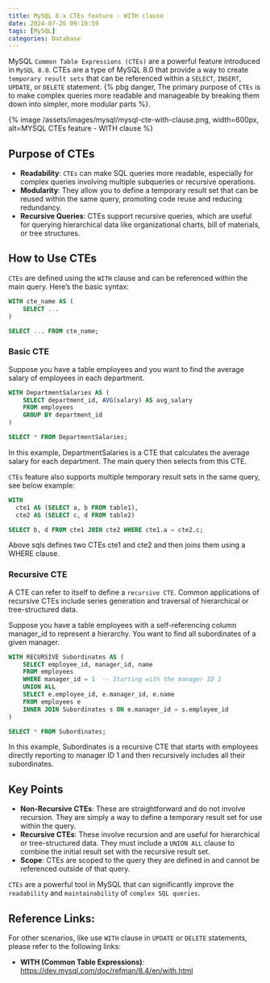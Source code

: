```yaml
---
title: MySQL 8.x CTEs feature - WITH clause
date: 2024-07-26 09:19:59
tags: [MySQL]
categories: Database
---
```


MySQL `Common Table Expressions (CTEs)` are a powerful feature introduced in `MySQL 8.0`. CTEs are a type of MySQL 8.0 that provide a way to create `temporary result sets` that can be referenced within a `SELECT`, `INSERT`, `UPDATE`, or `DELETE` statement. {% pbg danger, The primary purpose of `CTEs` is to make complex queries more readable and manageable by breaking them down into simpler, more modular parts %}.

{% image /assets/images/mysql/mysql-cte-with-clause.png, width=600px, alt=MYSQL CTEs feature - WITH clause %}

## Purpose of CTEs

- **Readability**: `CTEs` can make SQL queries more readable, especially for complex queries involving multiple subqueries or recursive operations.
- **Modularity**: They allow you to define a temporary result set that can be reused within the same query, promoting code reuse and reducing redundancy.
- **Recursive Queries**: CTEs support recursive queries, which are useful for querying hierarchical data like organizational charts, bill of materials, or tree structures.

## How to Use CTEs
`CTEs` are defined using the `WITH` clause and can be referenced within the main query. Here’s the basic syntax:

``` sql
WITH cte_name AS (
    SELECT ...
)

SELECT ... FROM cte_name;
``` 

### Basic CTE
Suppose you have a table employees and you want to find the average salary of employees in each department.

``` sql
WITH DepartmentSalaries AS (
    SELECT department_id, AVG(salary) AS avg_salary
    FROM employees
    GROUP BY department_id
)

SELECT * FROM DepartmentSalaries;
```

In this example, DepartmentSalaries is a CTE that calculates the average salary for each department. The main query then selects from this CTE.

`CTEs` feature also supports multiple temporary result sets in the same query, see below example:

``` sql
WITH
  cte1 AS (SELECT a, b FROM table1),
  cte2 AS (SELECT c, d FROM table2)

SELECT b, d FROM cte1 JOIN cte2 WHERE cte1.a = cte2.c;
```

Above sqls defines two CTEs cte1 and cte2 and then joins them using a WHERE clause.

### Recursive CTE
A CTE can refer to itself to define a `recursive CTE`. Common applications of recursive CTEs include series generation and traversal of hierarchical or tree-structured data.

Suppose you have a table employees with a self-referencing column manager_id to represent a hierarchy. You want to find all subordinates of a given manager.

``` sql
WITH RECURSIVE Subordinates AS (
    SELECT employee_id, manager_id, name
    FROM employees
    WHERE manager_id = 1  -- Starting with the manager ID 1
    UNION ALL
    SELECT e.employee_id, e.manager_id, e.name
    FROM employees e
    INNER JOIN Subordinates s ON e.manager_id = s.employee_id
)

SELECT * FROM Subordinates;
```

In this example, Subordinates is a recursive CTE that starts with employees directly reporting to manager ID 1 and then recursively includes all their subordinates.

## Key Points
- **Non-Recursive CTEs**: These are straightforward and do not involve recursion. They are simply a way to define a temporary result set for use within the query.
- **Recursive CTEs**: These involve recursion and are useful for hierarchical or tree-structured data. They must include a `UNION ALL` clause to combine the initial result set with the recursive result set.
- **Scope**: CTEs are scoped to the query they are defined in and cannot be referenced outside of that query.

`CTEs` are a powerful tool in MySQL that can significantly improve the `readability` and `maintainability` of `complex SQL queries`.

## Reference Links:
For other scenarios, like use `WITH` clause in `UPDATE` or `DELETE` statements, please refer to the following links:
- **WITH (Common Table Expressions)**: https://dev.mysql.com/doc/refman/8.4/en/with.html